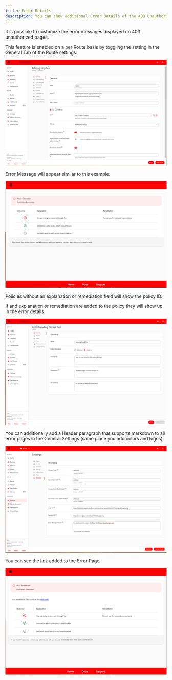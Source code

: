```yaml
---
title: Error Details
description: You can show additional Error Details of the 403 Unauthorized Route Pages
---
```


It is possible to customize the error messages displayed on 403 unauthorized pages.

This feature is enabled on a per Route basis by toggling the setting in the General Tab of the Route settings.

![Enable Error Details](img/enable_error_details.png)

Error Message will appear similar to this example.

![Extra Error Details](img/error_details_enabled.png)

Policies without an explanation or remediation field will show the policy ID.

If and explanation or remediation are added to the policy they will show up in the error details.

![Policy Settings](img/policy_with_explanation_and_remediation.png)

You can additionally add a Header paragraph that supports markdown to all error pages in the General Settings (same place you add colors and logos).

![Markdown Header](img/first_paragraph_setting.png)

You can see the link added to the Error Page.

![Markdown Header](img/includes_first_paragraph.png)
